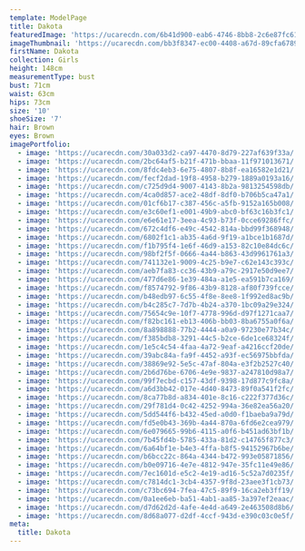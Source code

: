 ```yaml
---
template: ModelPage
title: Dakota
featuredImage: 'https://ucarecdn.com/6b41d900-eab6-4746-8bb8-2c6e87fc61c8/'
imageThumbnail: 'https://ucarecdn.com/bb3f8347-ec00-4408-a67d-89cfa6789200/'
firstName: Dakota
collection: Girls
height: 148cm
measurementType: bust
bust: 71cm
waist: 63cm
hips: 73cm
size: '10'
shoeSize: '7'
hair: Brown
eyes: Brown
imagePortfolio:
  - image: 'https://ucarecdn.com/30a033d2-ca97-4470-8d79-227af639f33a/'
  - image: 'https://ucarecdn.com/2bc64af5-b21f-471b-bbaa-11f971013671/'
  - image: 'https://ucarecdn.com/8fdc4eb3-6e75-4807-8b8f-ea16582e1d21/'
  - image: 'https://ucarecdn.com/fecf2dad-19f8-4958-b279-1889a0193a16/'
  - image: 'https://ucarecdn.com/c725d9d4-9007-4143-8b2a-9813254598db/'
  - image: 'https://ucarecdn.com/4ca0d857-ace2-48df-8df0-b706b5ca47a1/'
  - image: 'https://ucarecdn.com/01cf6b17-c387-456c-a5fb-9152a165b008/'
  - image: 'https://ucarecdn.com/e3c60ef1-e001-49b9-abc0-bf63c16b3fc1/'
  - image: 'https://ucarecdn.com/e6e61e17-3eea-4c93-b73f-0cce69286ffc/'
  - image: 'https://ucarecdn.com/672c4df6-e49c-4542-814a-bbd99f368948/'
  - image: 'https://ucarecdn.com/6802f1c1-ab35-4a6d-9f19-a1bce1b1687d/'
  - image: 'https://ucarecdn.com/f1b795f4-1e6f-46d9-a153-82c10e84dc6c/'
  - image: 'https://ucarecdn.com/98bf2f5f-0666-4a44-b863-43d9961761a3/'
  - image: 'https://ucarecdn.com/741132e1-9009-4c25-b9e7-c62e143c393c/'
  - image: 'https://ucarecdn.com/aeb7fa83-cc36-43b9-a79c-2917e50d9ee7/'
  - image: 'https://ucarecdn.com/477d6e86-1e39-484a-a1e5-ea591b7ca169/'
  - image: 'https://ucarecdn.com/f8574792-9f86-43b9-8128-af80f739fcce/'
  - image: 'https://ucarecdn.com/b48edb97-6c55-4f8e-8ee8-1f992ed8ac9b/'
  - image: 'https://ucarecdn.com/b4c285c7-7d7b-4b24-a370-1bc09a29e324/'
  - image: 'https://ucarecdn.com/75654c9e-10f7-4778-996d-d97f1271caa7/'
  - image: 'https://ucarecdn.com/f82bc161-eb13-406b-bb03-8ba6755a0f6a/'
  - image: 'https://ucarecdn.com/8a898888-77b2-4444-a0a9-97230e77b34c/'
  - image: 'https://ucarecdn.com/f385bdb8-3291-44c5-b2ce-6de1ce68324f/'
  - image: 'https://ucarecdn.com/1e5c4c54-4faa-4a72-9eaf-a4216ccf20de/'
  - image: 'https://ucarecdn.com/39abc84a-fa9f-4452-a93f-ec56975bbfda/'
  - image: 'https://ucarecdn.com/38869e92-5e5c-47af-804a-e3f2b2527c40/'
  - image: 'https://ucarecdn.com/2b6d76be-6706-4e9e-9837-a247810d98a7/'
  - image: 'https://ucarecdn.com/99f7ecbd-c157-43df-9398-17d877c9fc8a/'
  - image: 'https://ucarecdn.com/a6d3bb42-017e-4d40-8473-89f0a541f2fc/'
  - image: 'https://ucarecdn.com/8ca77b8d-a834-401e-8c16-c222f377d36c/'
  - image: 'https://ucarecdn.com/29f781d4-0c42-4252-994a-36e82ea56a20/'
  - image: 'https://ucarecdn.com/5dd544f6-b432-45ed-a0d0-f1baeba9a79d/'
  - image: 'https://ucarecdn.com/fd5e0b43-369b-4a44-870a-6fd6e2cea979/'
  - image: 'https://ucarecdn.com/6e079665-99b6-4115-a0f6-b451ad63bf1b/'
  - image: 'https://ucarecdn.com/7b45fd4b-5785-433a-81d2-c14765f877c3/'
  - image: 'https://ucarecdn.com/6a64bf1e-b4e3-4ffa-b8f5-94152967b6be/'
  - image: 'https://ucarecdn.com/b6bcc22c-864a-4344-b472-993e05871856/'
  - image: 'https://ucarecdn.com/b0e09716-4e7e-4812-947e-35fc11e49e86/'
  - image: 'https://ucarecdn.com/7ec1601d-e5c2-4e19-ad16-5c52a7d0235f/'
  - image: 'https://ucarecdn.com/c7814dc1-3cb4-4357-9f8d-23aee3f1cb73/'
  - image: 'https://ucarecdn.com/c73bc694-7fea-47c5-89f9-16ca2eb3ff19/'
  - image: 'https://ucarecdn.com/0a1ee6eb-ba51-4ab1-aa85-3a397ef2eaac/'
  - image: 'https://ucarecdn.com/d7d62d2d-4afe-4e4d-a649-2e463508d8b6/'
  - image: 'https://ucarecdn.com/8d68a077-d2df-4ccf-943d-e390c03c0e5f/'
meta:
  title: Dakota
---
```


